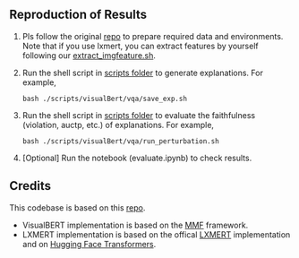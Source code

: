 ## Reproduction of Results

1. Pls follow the original [repo](https://github.com/hila-chefer/Transformer-MM-Explainability) to prepare required data and environments. Note that if you use lxmert, you can extract features by yourself following our [extract_imgfeature.sh](https://github.com/BierOne/Attention-Faithfulness/blob/master/Transformer-MM-Explainability/scripts/lxmert/gqa/extract_imgfeature.sh).

2. Run the shell script in [scripts folder](https://github.com/BierOne/Attention-Faithfulness/tree/master/Transformer-MM-Explainability/scripts) to generate explanations. For example,
    ```
    bash ./scripts/visualBert/vqa/save_exp.sh
    ```

3. Run the shell script in [scripts folder](https://github.com/BierOne/Attention-Faithfulness/tree/master/Transformer-MM-Explainability/scripts) to evaluate the faithfulness (violation, auctp, etc.) of explanations. For example,
    ```
    bash ./scripts/visualBert/vqa/run_perturbation.sh
    ```

4. \[Optional\] Run the notebook (evaluate.ipynb) to check results.



## Credits

This codebase is based on this [repo](https://github.com/hila-chefer/Transformer-MM-Explainability).

* VisualBERT implementation is based on the [MMF](https://github.com/facebookresearch/mmf) framework.
* LXMERT implementation is based on the offical [LXMERT](https://github.com/airsplay/lxmert) implementation and on [Hugging Face Transformers](https://github.com/huggingface/transformers).
